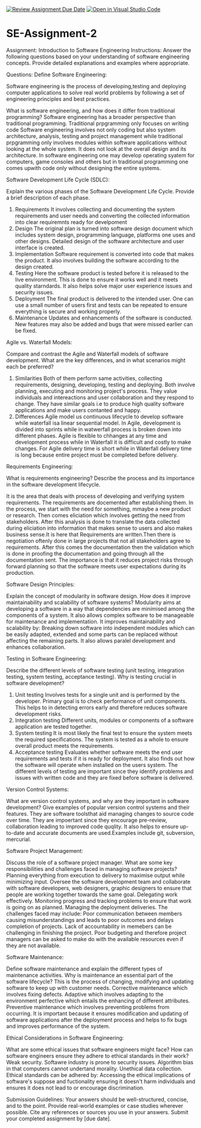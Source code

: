 [![Review Assignment Due Date](https://classroom.github.com/assets/deadline-readme-button-24ddc0f5d75046c5622901739e7c5dd533143b0c8e959d652212380cedb1ea36.svg)](https://classroom.github.com/a/-ucQIGTc)
[![Open in Visual Studio Code](https://classroom.github.com/assets/open-in-vscode-718a45dd9cf7e7f842a935f5ebbe5719a5e09af4491e668f4dbf3b35d5cca122.svg)](https://classroom.github.com/online_ide?assignment_repo_id=15240665&assignment_repo_type=AssignmentRepo)
# SE-Assignment-2
Assignment: Introduction to Software Engineering
Instructions:
Answer the following questions based on your understanding of software engineering concepts. Provide detailed explanations and examples where appropriate.

Questions:
Define Software Engineering:

Software engineering is the process of developing,testing and deploying computer applications to solve real world problems by following a set of engineering principles and best practices.

What is software engineering, and how does it differ from traditional programming?
Software engineering has a broader perspective than traditional programming. Traditional prpgramming only focuses on writing code 
Software engineering involves not only coding but also system architecture, analysis, testing and project management while traditional prpgramming only involves modules within software applications without looking at the whole system. It does not look at the overall design and its architecture.
In software engineering one may develop operating syatem for computers, game consoles and others but in traditional programming one comes upwith code only without designing the entire systems.

Software Development Life Cycle (SDLC):

Explain the various phases of the Software Development Life Cycle. Provide a brief description of each phase.
1. Requirements
It involves collecting and documenting the system requirements and user needs and converting the collected information into clear requiremnts ready for develpoment
2. Design 
The original plan is turned into software design document which includes system design, programming language, platforms one uses and other designs. Detailed design of the software architecture and user interface is created.
3. Implementation 
Software requirement is converted into code that makes the product. It also involves building the software according to the design created.
4. Testing
Here the software product is tested before it is released to the live environment. This is done to ensure it works well and it meets quality starndards. It also helps solve major user experience issues and security issues.
5. Deployment
The final product is delivered to the intended user. One can use a small number of users first and tests can be repeated to ensure everything is secure and working properly.
6. Maintenance
Updates and enhancements of the software is conducted. New features may also be added and bugs that were missed earlier can be fixed.

Agile vs. Waterfall Models:

Compare and contrast the Agile and Waterfall models of software development. What are the key differences, and in what scenarios might each be preferred?
1. Similarities
Both of them perform same activities, collecting requirements, designing, developing, testing and deploying.
Both involve planning, executing and monitoring project's process.
They value individuals and intereactions and user collaboration and they respond to change.
They have similar goals i.e to produce high quality software applications and make users contanted and happy.
2. Differences
Agile model us continuous lifecycle to develop software while waterfall isa linear sequential model.
In Agile, development is divided into sprints while in watwerfall process is broken down into different phases.
Agile is flexible to chhanges at any time and development process while in Waterfall it is difficult and costly to make changes.
For Agile delivery time is short while in Waterfall delivery time is long because entire project must be completed before delivery.


Requirements Engineering:

What is requirements engineering? Describe the process and its importance in the software development lifecycle.

It is the area that deals with process of developing and verifying system requirements. The requirements are docemented after establishing them.
In the process, we start with the need for something, mmaybe a new product or research. Then comes eliciation which involves getting the need from stakeholders. After this analysis is done to translate the data collected during eliciation into information that makes sense to users and also makes business sense.It is here that Requirements are written.Then there is negotiation oftenly done in large projects that not all stakeholders agree to requirements. After this comes the documentation then the validation which is done in proofing the documentation and going through all the documentation sent.
The importance is that it reduces project risks through forward planning so that the software meets user expectations during its production.

Software Design Principles:

Explain the concept of modularity in software design. How does it improve maintainability and scalability of software systems?
Modularity aims at developing a software in a way that dependencies are minimised among the components of a system. It also allows complex software to be manageable for maintenance and implementation.
It improves maintainability and scalability by:
Breaking down software into independent modules which can be easily adapted, extended and some parts can be replaced without affecting the remaining parts.
It also allows paralel development and enhances collaboration.

Testing in Software Engineering:

Describe the different levels of software testing (unit testing, integration testing, system testing, acceptance testing). Why is testing crucial in software development?
1. Unit testing
Involves tests for a single unit and is performed by the developer. Primary goal is to check performance of unit components. This helps to in detecting errors early and therefore reduces software development risks.
2. Integration testing
Different units, modules or components of a software application are tested together.
3. System testing
It is most likely the final test to ensure the system meets the required specifications. The system is tested as a whole to ensure overall product meets the requirements.
4. Acceptance testing
Evaluates whether software meets the end user requirements and tests if it is ready for deployment. It also finds out how the software will operate when installed on the users system.
 The different levels of testing are important since they identify problems and issues with written code and they are fixed before software is delivered.

Version Control Systems:

What are version control systems, and why are they important in software development? Give examples of popular version control systems and their features.
They are software toolsthat aid managing changes to source code over time.
They are impoertant since they encourage pre-review, collaboration leading to improved code quqlity. 
It also helps to ensure up-to-date and accurate documents are used.Examples include git, subversion, mercurial.

Software Project Management:

Discuss the role of a software project manager. What are some key responsibilities and challenges faced in managing software projects?
Planning everything from execution to delivery to maximise output while minimizing input.
Oversee the software development team and collaborate with software developers, web designers, graphic designers to ensure that people are working together towards the same goal.
Delegating work effectively.
Monitoring progress and tracking problems to ensure that work is going on as planned.
Managing the deployment deliveries.
The challenges faced may include:
Poor communication between members causing misunderstandings and leads to poor outcomes and delays completion of projects.
Lack of accountability in memebers can be challenging in finishing the project.
Poor budgeting and therefore project managers can be asked to make do with the available resources even if they are not available.

Software Maintenance:

Define software maintenance and explain the different types of maintenance activities. Why is maintenance an essential part of the software lifecycle?
This is the process of changing, modifying and updating software to keep up with customer needs.
Corrective maintenance which involves fixing defects.
Adaptive which involves adapting to the environment perfective which entails the enhancing of different attributes. 
Preventive maintenance which involves preventing problems from occurring.
It is important because it ensures modification and updating of software applications after the deployment process and helps to fix bugs and improves performance of the system.

Ethical Considerations in Software Engineering:

What are some ethical issues that software engineers might face? How can software engineers ensure they adhere to ethical standards in their work?
Weak security. Softawre industry is prone to security issues.
Algorithm bias in that computers cannot undertand morality.
Unethical data collection.
Ethical standards can be adhered by:
Accessing the ethical implications of software's suppose and fuctionality ensuring it doesn't harm individuals and ensures it does not lead to or encourage discrimination.

Submission Guidelines:
Your answers should be well-structured, concise, and to the point.
Provide real-world examples or case studies wherever possible.
Cite any references or sources you use in your answers.
Submit your completed assignment by [due date].
